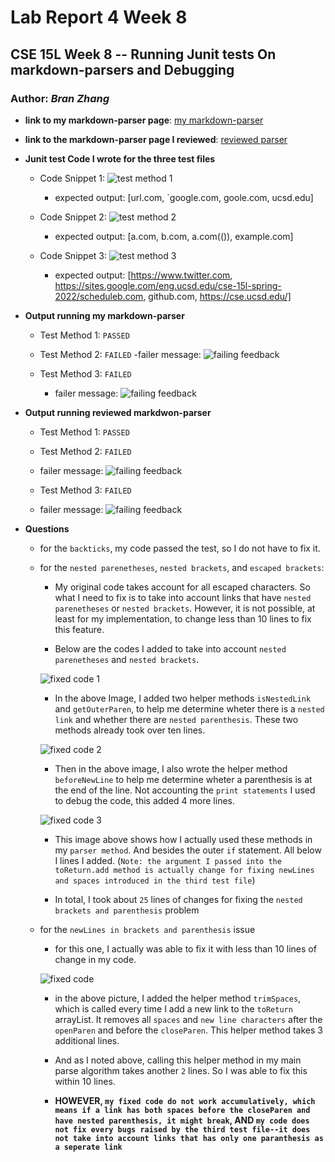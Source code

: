 # Lab Report 4 Week 8
## CSE 15L Week 8 -- Running Junit tests On markdown-parsers and Debugging
### Author: _Bran Zhang_

* **link to my markdown-parser page**: [my markdown-parser](https://github.com/kaijia2022/markdown-parser)

* **link to the markdown-parser page I reviewed**: [reviewed parser](https://github.com/cmy0357/markdown-parser)

* **Junit test Code I wrote for the three test files**
    - Code Snippet 1: 
    ![test method 1](https://kaijia2022.github.io/cse15l-lab-reports/test-method-1.png)
        
        - expected output: [url.com, `google.com, goole.com, ucsd.edu]

    - Code Snippet 2:
    ![test method 2](https://kaijia2022.github.io/cse15l-lab-reports/test-method-2.png)

        - expected output: [a.com, b.com, a.com(()), example.com]

    - Code Snippet 3:
    ![test method 3](https://kaijia2022.github.io/cse15l-lab-reports/test-method-3.png)

        - expected output: [https://www.twitter.com, https://sites.google.com/eng.ucsd.edu/cse-15l-spring-2022/scheduleb.com, github.com, https://cse.ucsd.edu/]


* **Output running my markdown-parser**
    - Test Method 1: `PASSED`

    - Test Method 2: `FAILED`
        -failer message:
        ![failing feedback](https://kaijia2022.github.io/cse15l-lab-reports/test-method-2-failed(my%20parser).png)

    - Test Method 3: `FAILED`
        - failer message:
        ![failing feedback](https://kaijia2022.github.io/cse15l-lab-reports/test-method-3-failed%20(my%20parser).png)


* **Output running reviewed markdwon-parser**
    - Test Method 1: `PASSED`

    - Test Method 2: `FAILED`
     - failer message:
        ![failing feedback](https://kaijia2022.github.io/cse15l-lab-reports/test-method-2-failed(reviewed%20parser).png)
    
    - Test Method 3: `FAILED`
     - failer message:
        ![failing feedback](https://kaijia2022.github.io/cse15l-lab-reports/test-method-3-failed(reviewed%20parser).png)


* **Questions**
    - for the `backticks`, my code passed the test, so I do not have to fix it. 

    - for the `nested parenetheses`, `nested brackets`, and `escaped brackets`: 
        - My original code takes account for all escaped characters. So what I need to fix is to take into account links that have `nested parenetheses` or `nested brackets`. However, it is not possible, at least for my implementation, to change less than 10 lines to fix this feature. 

        - Below are the codes I added to take into account `nested parenetheses` and `nested brackets`. 

        ![fixed code 1](https://kaijia2022.github.io/cse15l-lab-reports/fix%20nested%20parens%26bracks2.png)

        - In the above Image, I added two helper methods `isNestedLink` and `getOuterParen`, to help me determine wheter there is a `nested link` and whether there are `nested parenthesis`. These two methods already took over ten lines. 

        ![fixed code 2](https://kaijia2022.github.io/cse15l-lab-reports/fix%20nested%20parens%26bracks3.png)

        - Then in the above image, I also wrote the helper method `beforeNewLine` to help me determine wheter a parenthesis is at the end of the line. Not accounting the `print statements` I used to debug the code, this added 4 more lines. 

        ![fixed code 3](https://kaijia2022.github.io/cse15l-lab-reports/fix%20nested%20parens%26bracks.png)
        
        - This image above shows how I actually used these methods in my `parser method`. And besides the outer `if` statement. All below I lines I added. (`Note: the argument I passed into the toReturn.add method is actually change for fixing newLines and spaces introduced in the third test file`)

        - In total, I took about `25` lines of changes for fixing the `nested brackets and parenthesis` problem

    - for the `newLines in brackets and parenthesis` issue
        - for this one, I actually was able to fix it with less than 10 lines of change in my code.

        ![fixed code](https://kaijia2022.github.io/cse15l-lab-reports/fixs%20space%20and%20newline.png)

        - in the above picture, I added the helper method `trimSpaces`, which is called every time I add a new link to the `toReturn` arrayList. It removes all `spaces` and `new line characters` after the `openParen` and before the `closeParen`. This helper method takes 3 additional lines. 

        - And as I noted above, calling this helper method in my main parse algorithm takes another `2` lines. So I was able to fix this within 10 lines. 

        - **HOWEVER, `my fixed code do not work accumulatively, which means if a link has both spaces before the closeParen and have nested parenthesis, it might break`, AND `my code does not fix every bugs raised by the third test file--it does not take into account links that has only one paranthesis as a seperate link`** 


    